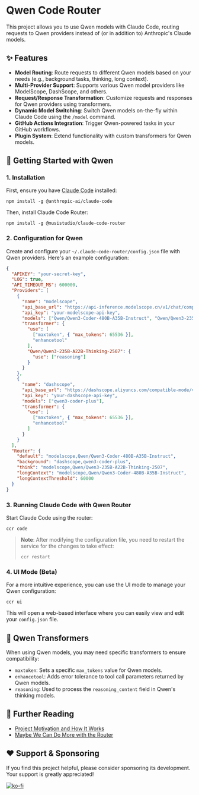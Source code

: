 # Qwen Code Router

This project allows you to use Qwen models with Claude Code, routing requests to Qwen providers instead of (or in addition to) Anthropic's Claude models.

## ✨ Features

- **Model Routing**: Route requests to different Qwen models based on your needs (e.g., background tasks, thinking, long context).
- **Multi-Provider Support**: Supports various Qwen model providers like ModelScope, DashScope, and others.
- **Request/Response Transformation**: Customize requests and responses for Qwen providers using transformers.
- **Dynamic Model Switching**: Switch Qwen models on-the-fly within Claude Code using the `/model` command.
- **GitHub Actions Integration**: Trigger Qwen-powered tasks in your GitHub workflows.
- **Plugin System**: Extend functionality with custom transformers for Qwen models.

## 🚀 Getting Started with Qwen

### 1. Installation

First, ensure you have [Claude Code](https://docs.anthropic.com/en/docs/claude-code/quickstart) installed:

```shell
npm install -g @anthropic-ai/claude-code
```

Then, install Claude Code Router:

```shell
npm install -g @musistudio/claude-code-router
```

### 2. Configuration for Qwen

Create and configure your `~/.claude-code-router/config.json` file with Qwen providers. Here's an example configuration:

```json
{
  "APIKEY": "your-secret-key",
  "LOG": true,
  "API_TIMEOUT_MS": 600000,
  "Providers": [
    {
      "name": "modelscope",
      "api_base_url": "https://api-inference.modelscope.cn/v1/chat/completions",
      "api_key": "your-modelscope-api-key",
      "models": ["Qwen/Qwen3-Coder-480B-A35B-Instruct", "Qwen/Qwen3-235B-A22B-Thinking-2507"],
      "transformer": {
        "use": [
          ["maxtoken", { "max_tokens": 65536 }],
          "enhancetool"
        ],
        "Qwen/Qwen3-235B-A22B-Thinking-2507": {
          "use": ["reasoning"]
        }
      }
    },
    {
      "name": "dashscope",
      "api_base_url": "https://dashscope.aliyuncs.com/compatible-mode/v1/chat/completions",
      "api_key": "your-dashscope-api-key",
      "models": ["qwen3-coder-plus"],
      "transformer": {
        "use": [
          ["maxtoken", { "max_tokens": 65536 }],
          "enhancetool"
        ]
      }
    }
  ],
  "Router": {
    "default": "modelscope,Qwen/Qwen3-Coder-480B-A35B-Instruct",
    "background": "dashscope,qwen3-coder-plus",
    "think": "modelscope,Qwen/Qwen3-235B-A22B-Thinking-2507",
    "longContext": "modelscope,Qwen/Qwen3-Coder-480B-A35B-Instruct",
    "longContextThreshold": 60000
  }
}
```

### 3. Running Claude Code with Qwen Router

Start Claude Code using the router:

```shell
ccr code
```

> **Note**: After modifying the configuration file, you need to restart the service for the changes to take effect:
>
> ```shell
> ccr restart
> ```

### 4. UI Mode (Beta)

For a more intuitive experience, you can use the UI mode to manage your Qwen configuration:

```shell
ccr ui
```

This will open a web-based interface where you can easily view and edit your `config.json` file.

## 🤖 Qwen Transformers

When using Qwen models, you may need specific transformers to ensure compatibility:

- `maxtoken`: Sets a specific `max_tokens` value for Qwen models.
- `enhancetool`: Adds error tolerance to tool call parameters returned by Qwen models.
- `reasoning`: Used to process the `reasoning_content` field in Qwen's thinking models.

## 📝 Further Reading

- [Project Motivation and How It Works](blog/en/project-motivation-and-how-it-works.md)
- [Maybe We Can Do More with the Router](blog/en/maybe-we-can-do-more-with-the-route.md)

## ❤️ Support & Sponsoring

If you find this project helpful, please consider sponsoring its development. Your support is greatly appreciated!

[![ko-fi](https://ko-fi.com/img/githubbutton_sm.svg)](https://ko-fi.com/F1F31GN2GM)